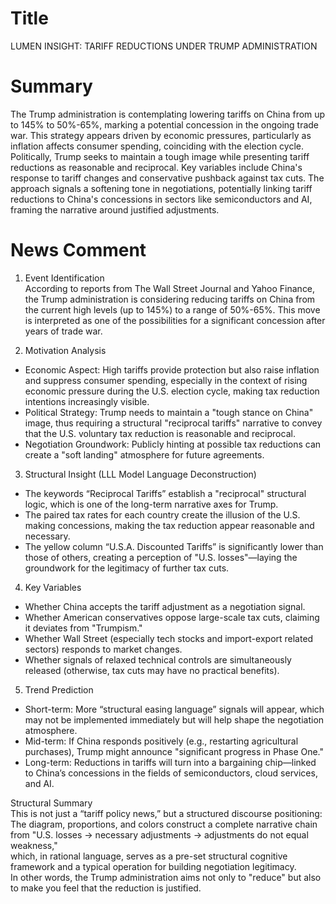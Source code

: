 # Title
LUMEN INSIGHT: TARIFF REDUCTIONS UNDER TRUMP ADMINISTRATION

# Summary
The Trump administration is contemplating lowering tariffs on China from up to 145% to 50%-65%, marking a potential concession in the ongoing trade war. This strategy appears driven by economic pressures, particularly as inflation affects consumer spending, coinciding with the election cycle. Politically, Trump seeks to maintain a tough image while presenting tariff reductions as reasonable and reciprocal. Key variables include China's response to tariff changes and conservative pushback against tax cuts. The approach signals a softening tone in negotiations, potentially linking tariff reductions to China's concessions in sectors like semiconductors and AI, framing the narrative around justified adjustments.

# News Comment
1. Event Identification  
According to reports from The Wall Street Journal and Yahoo Finance, the Trump administration is considering reducing tariffs on China from the current high levels (up to 145%) to a range of 50%-65%. This move is interpreted as one of the possibilities for a significant concession after years of trade war.

2. Motivation Analysis  
- Economic Aspect: High tariffs provide protection but also raise inflation and suppress consumer spending, especially in the context of rising economic pressure during the U.S. election cycle, making tax reduction intentions increasingly visible.  
- Political Strategy: Trump needs to maintain a "tough stance on China" image, thus requiring a structural "reciprocal tariffs" narrative to convey that the U.S. voluntary tax reduction is reasonable and reciprocal.  
- Negotiation Groundwork: Publicly hinting at possible tax reductions can create a "soft landing" atmosphere for future agreements.

3. Structural Insight (LLL Model Language Deconstruction)  
- The keywords “Reciprocal Tariffs” establish a "reciprocal" structural logic, which is one of the long-term narrative axes for Trump.  
- The paired tax rates for each country create the illusion of the U.S. making concessions, making the tax reduction appear reasonable and necessary.  
- The yellow column “U.S.A. Discounted Tariffs” is significantly lower than those of others, creating a perception of "U.S. losses"—laying the groundwork for the legitimacy of further tax cuts.

4. Key Variables  
- Whether China accepts the tariff adjustment as a negotiation signal.  
- Whether American conservatives oppose large-scale tax cuts, claiming it deviates from "Trumpism."  
- Whether Wall Street (especially tech stocks and import-export related sectors) responds to market changes.  
- Whether signals of relaxed technical controls are simultaneously released (otherwise, tax cuts may have no practical benefits).

5. Trend Prediction  
- Short-term: More “structural easing language” signals will appear, which may not be implemented immediately but will help shape the negotiation atmosphere.  
- Mid-term: If China responds positively (e.g., restarting agricultural purchases), Trump might announce "significant progress in Phase One."  
- Long-term: Reductions in tariffs will turn into a bargaining chip—linked to China’s concessions in the fields of semiconductors, cloud services, and AI.

Structural Summary   
This is not just a “tariff policy news,” but a structured discourse positioning:  
The diagram, proportions, and colors construct a complete narrative chain from "U.S. losses → necessary adjustments → adjustments do not equal weakness,"  
which, in rational language, serves as a pre-set structural cognitive framework and a typical operation for building negotiation legitimacy.  
In other words, the Trump administration aims not only to "reduce" but also to make you feel that the reduction is justified.
